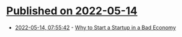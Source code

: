 # [Published on 2022-05-14](index.md)

* [2022-05-14, 07:55:42](https://news.ycombinator.com/item?id=31375945) - [Why to Start a Startup in a Bad Economy](http://www.paulgraham.com/badeconomy.html)
